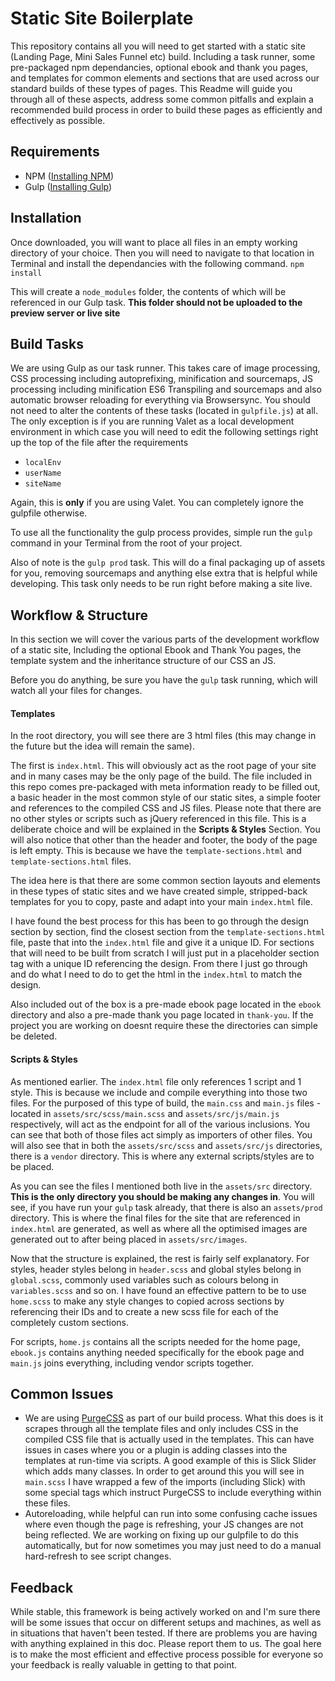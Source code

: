 # Static Site Boilerplate
This repository contains all you will need to get started with a static site (Landing Page, Mini Sales Funnel etc) build. Including a task runner, some pre-packaged npm dependancies, optional ebook and thank you pages, and templates for common elements and sections that are used across our standard builds of these types of pages. This Readme will guide you through all of these aspects, address some common pitfalls and explain a recommended build process in order to build these pages as efficiently and effectively as possible.

## Requirements
  * NPM ([Installing NPM](https://www.npmjs.com/get-npm))
  * Gulp ([Installing Gulp](https://gulpjs.com/docs/en/getting-started/quick-start))

## Installation
Once downloaded, you will want to place all files in an empty working directory of your choice. Then you will need to navigate to that location in Terminal and install the dependancies with the following command.
`npm install`

This will create a `node_modules` folder, the contents of which will be referenced in our Gulp task.
**This folder should not be uploaded to the preview server or live site**

## Build Tasks
We are using Gulp as our task runner. This takes care of image processing, CSS processing including autoprefixing, minification and sourcemaps, JS processing including minification ES6 Transpiling and sourcemaps and also automatic browser reloading for everything via Browsersync. You should not need to alter the contents of these tasks (located in `gulpfile.js`) at all. The only exception is if you are running Valet as a local development environment in which case you will need to edit the following settings right up the top of the file after the requirements

  * `localEnv`
  * `userName`
  * `siteName`

Again, this is **only** if you are using Valet. You can completely ignore the gulpfile otherwise. 

To use all the functionality the gulp process provides, simple run the `gulp` command in your Terminal from the root of your project.

Also of note is the `gulp prod` task. This will do a final packaging up of assets for you, removing sourcemaps and anything else extra that is helpful while developing. This task only needs to be run right before making a site live.

## Workflow &amp; Structure
In this section we will cover the various parts of the development workflow of a static site, Including the optional Ebook and Thank You pages, the template system and the inheritance structure of our CSS an JS.

Before you do anything, be sure you have the `gulp` task running, which will watch all your files for changes.

#### Templates
In the root directory, you will see there are 3 html files (this may change in the future but the idea will remain the same).

The first is `index.html`. This will obviously act as the root page of your site and in many cases may be the only page of the build. The file included in this repo comes pre-packaged with meta information ready to be filled out, a basic header in the most common style of our static sites, a simple footer and references to the compiled CSS and JS files. Please note that there are no other styles or scripts such as jQuery referenced in this file. This is a deliberate choice and will be explained in the **Scripts &amp; Styles** Section. You will also notice that other than the header and footer, the body of the page is left empty. This is because we have the `template-sections.html` and `template-sections.html` files.

The idea here is that there are some common section layouts and elements in these types of static sites and we have created simple, stripped-back templates for you to copy, paste and adapt into your main `index.html` file.

I have found the best process for this has been to go through the design section by section, find the closest section from the `template-sections.html` file, paste that into the `index.html` file and give it a unique ID. For sections that will need to be built from scratch I will just put in a placeholder section tag with a unique ID referencing the design. From there I just go through and do what I need to do to get the html in the `index.html` to match the design.

Also included out of the box is a pre-made ebook page located in the `ebook` directory and also a pre-made thank you page located in `thank-you`. If the project you are working on doesnt require these the directories can simple be deleted.

#### Scripts &amp; Styles
As mentioned earlier. The `index.html` file only references 1 script and 1 style. This is because we include and compile everything into those two files. For the purposed of this type of build, the `main.css` and `main.js` files - located in `assets/src/scss/main.scss` and `assets/src/js/main.js` respectively, will act as the endpoint for all of the various inclusions. You can see that both of those files act simply as importers of other files. You will also see that in both the `assets/src/scss` and `assets/src/js` directories, there is a `vendor` directory. This is where any external scripts/styles are to be placed.

As you can see the files I mentioned both live in the `assets/src` directory. **This is the only directory you should be making any changes in**. You will see, if you have run your `gulp` task already, that there is also an `assets/prod` directory. This is where the final files for the site that are referenced in `index.html` are generated, as well as where all the optimised images are generated out to after being placed in `assets/src/images`.

Now that the structure is explained, the rest is fairly self explanatory. For styles, header styles belong in `header.scss` and global styles belong in `global.scss`, commonly used variables such as colours belong in `variables.scss` and so on. I have found an effective pattern to be to use `home.scss` to make any style changes to copied across sections by referencing their IDs and to create a new scss file for each of the completely custom sections.

For scripts, `home.js` contains all the scripts needed for the home page, `ebook.js` contains anything needed specifically for the ebook page and `main.js` joins everything, including vendor scripts together.

## Common Issues
  * We are using [PurgeCSS](https://www.purgecss.com/) as part of our build process. What this does is it scrapes through all the template files and only includes CSS in the compiled CSS file that is actually used in the templates. This can have issues in cases where you or a plugin is adding classes into the templates at run-time via scripts. A good example of this is Slick Slider which adds many classes. In order to get around this you will see in `main.scss` I have wrapped a few of the imports (including Slick) with some special tags which instruct PurgeCSS to include everything within these files.
  * Autoreloading, while helpful can run into some confusing cache issues where even though the page is refreshing, your JS changes are not being reflected. We are working on fixing up our gulpfile to do this automatically, but for now sometimes you may just need to do a manual hard-refresh to see script changes.

## Feedback
While stable, this framework is being actively worked on and I'm sure there will be some issues that occur on different setups and machines, as well as in situations that haven't been tested. If there are problems you are having with anything explained in this doc. Please report them to us. The goal here is to make the most efficient and effective process possible for everyone so your feedback is really valuable in getting to that point.